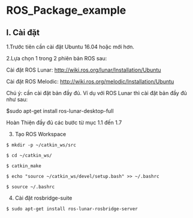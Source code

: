 # ROS_Package_example
## I. Cài đặt
1.Trước tiên cần cài đặt Ubuntu 16.04 hoặc mới hơn.

2.Lựa chọn 1 trong 2 phiên bản ROS sau:

  Cài đặt ROS Lunar:
  http://wiki.ros.org/lunar/Installation/Ubuntu
  
  Cài đặt ROS Melodic:
  http://wiki.ros.org/melodic/Installation/Ubuntu
  
  Chú ý: cần cài đặt bản đầy đủ. Ví dụ với ROS Lunar thì cài đặt bản đầy đủ như sau: 
  
  $sudo apt-get install ros-lunar-desktop-full
  
  Hoàn Thiện đầy đủ các bước từ mục 1.1 đến 1.7
  
3. Tạo ROS Workspace

  `$ mkdir -p ~/catkin_ws/src`
  
  `$ cd ~/catkin_ws/`
  
  `$ catkin_make`
  
  `$ echo "source ~/catkin_ws/devel/setup.bash" >> ~/.bashrc`

  `$ source ~/.bashrc`
  
4. Cài đặt rosbridge-suite

`$ sudo apt-get install ros-lunar-rosbridge-server`